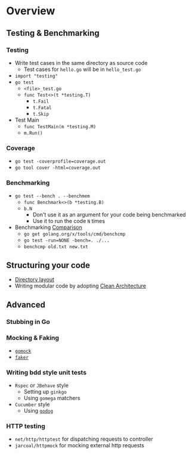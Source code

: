 # Overview

## Testing & Benchmarking

### Testing

- Write test cases in the same directory as source code
  - Test cases for `hello.go` will be in `hello_test.go`
- `import "testing"`
- `go test`
  - `<file>_test.go`
  - `func Test<>(t *testing.T)`
    - `t.Fail`
    - `t.Fatal`
    - `t.Skip`
- Test Main
  - `func TestMain(m *testing.M)`
  - `m.Run()`

### Coverage

- `go test -coverprofile=coverage.out`
- `go tool cover -html=coverage.out`

### Benchmarking

- `go test --bench . --benchmem`
  - `func Benchmark<>(b *testing.B)`
  - `b.N`
    - Don't use it as an argument for your code being benchmarked
    - Use it to run the code `N` times
- Benchmarking [Comparison](https://godoc.org/golang.org/x/tools/cmd/benchcmp)
  - `go get golang.org/x/tools/cmd/benchcmp`
  - `go test -run=NONE -bench=. ./...`
  - `benchcmp old.txt new.txt`

## Structuring your code

- [Directory layout](https://github.com/golang-standards/project-layout)
- Writing modular code by adopting [Clean Architecture](https://blog.cleancoder.com/uncle-bob/2012/08/13/the-clean-architecture.html)

## Advanced

### Stubbing in Go

### Mocking & Faking

- [`gomock`](https://github.com/golang/mock)
- [`faker`](https://github.com/bxcodec/faker)

### Writing bdd style unit tests

- `Rspec` or `JBehave` style
  - Setting up `ginkgo`
  - Using `gomega` matchers
- `Cucumber` style
  - Using [`godog`](https://github.com/cucumber/godog)

### HTTP testing

- `net/http/httptest` for dispatching requests to controller
- `jarcoal/httpmock` for mocking external http requests
